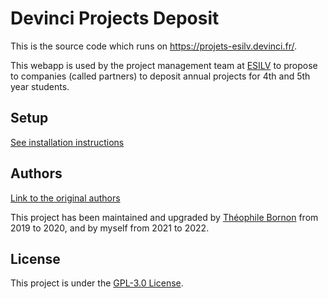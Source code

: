 Devinci Projects Deposit
================

This is the source code which runs on https://projets-esilv.devinci.fr/.

This webapp is used by the project management team at [ESILV](https://www.esilv.fr/) to propose to companies (called partners) to deposit annual projects for 4th and 5th year students.

## Setup

[See installation instructions](https://github.com/Joytide/PlateformeDepotProjet/blob/master/doc/install.md)

## Authors

[Link to the original authors](https://github.com/Joytide/PlateformeDepotProjet/blob/master/README.old.md)

This project has been maintained and upgraded by [Théophile Bornon](https://github.com/tbornon) from 2019 to 2020, and by myself from 2021 to 2022.

## License

This project is under the [GPL-3.0 License](https://github.com/Joytide/PlateformeDepotProjet/blob/master/LICENSE).
